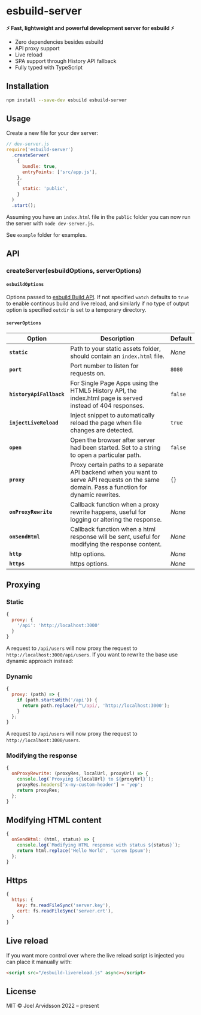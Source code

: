 # esbuild-server

**⚡️ Fast, lightweight and powerful development server for esbuild ⚡️**

- Zero dependencies besides esbuild
- API proxy support
- Live reload
- SPA support through History API fallback
- Fully typed with TypeScript

## Installation

```bash
npm install --save-dev esbuild esbuild-server
```

## Usage

Create a new file for your dev server:

```js
// dev-server.js
require('esbuild-server')
  .createServer(
    {
      bundle: true,
      entryPoints: ['src/app.js'],
    },
    {
      static: 'public',
    }
  )
  .start();
```

Assuming you have an `index.html` file in the `public` folder you can now run the server with `node dev-server.js`.

See `example` folder for examples.

## API

### createServer(esbuildOptions, serverOptions)

#### `esbuildOptions`

Options passed to [esbuild Build API](https://esbuild.github.io/api/#build-api). If not specified `watch` defaults to `true` to enable continous build and live reload, and similarly if no type of output option is specified `outdir` is set to a temporary directory.

#### `serverOptions`

| Option                   | Description                                                                                                                                 | Default |
|--------------------------|---------------------------------------------------------------------------------------------------------------------------------------------| ------- |
| **`static`**             | Path to your static assets folder, should contain an `index.html` file.                                                                     | _None_  |
| **`port`**               | Port number to listen for requests on.                                                                                                      | `8080`  |
| **`historyApiFallback`** | For Single Page Apps using the HTML5 History API, the index.html page is served instead of 404 responses.                                   | `false` |
| **`injectLiveReload`**   | Inject snippet to automatically reload the page when file changes are detected.                                                             | `true`  |
| **`open`**               | Open the browser after server had been started. Set to a string to open a particular path.                                                  | `false` |
| **`proxy`**              | Proxy certain paths to a separate API backend when you want to serve API requests on the same domain. Pass a function for dynamic rewrites. | `{}`    |
| **`onProxyRewrite`**     | Callback function when a proxy rewrite happens, useful for logging or altering the response.                                                | _None_  |
| **`onSendHtml`**         | Callback function when a html response will be sent, useful for modifying the response content.                                             | _None_  |
| **`http`**               | http options.                                                                                                                               | _None_  |
| **`https`**              | https options.                                                                                                                              | _None_  |

## Proxying

### Static

```js
{
  proxy: {
    '/api': 'http://localhost:3000'
  }
}
```

A request to `/api/users` will now proxy the request to `http://localhost:3000/api/users`. If you want to rewrite the base use dynamic approach instead:

### Dynamic

```js
{
  proxy: (path) => {
    if (path.startsWith('/api')) {
      return path.replace(/^\/api/, 'http://localhost:3000');
    }
  };
}
```

A request to `/api/users` will now proxy the request to `http://localhost:3000/users`.

### Modifying the response

```js
{
  onProxyRewrite: (proxyRes, localUrl, proxyUrl) => {
    console.log(`Proxying ${localUrl} to ${proxyUrl}`);
    proxyRes.headers['x-my-custom-header'] = 'yep';
    return proxyRes;
  };
}
```

## Modifying HTML content

```js
{
  onSendHtml: (html, status) => {
    console.log(`Modifying HTML response with status ${status}`);
    return html.replace('Hello World', 'Lorem Ipsum');
  };
}
```

## Https

```js
{
  https: {
    key: fs.readFileSync('server.key'),
    cert: fs.readFileSync('server.crt'),
  }
}
```

## Live reload

If you want more control over where the live reload script is injected you can place it manually with:

```html
<script src="/esbuild-livereload.js" async></script>
```

## License

MIT © Joel Arvidsson 2022 – present
